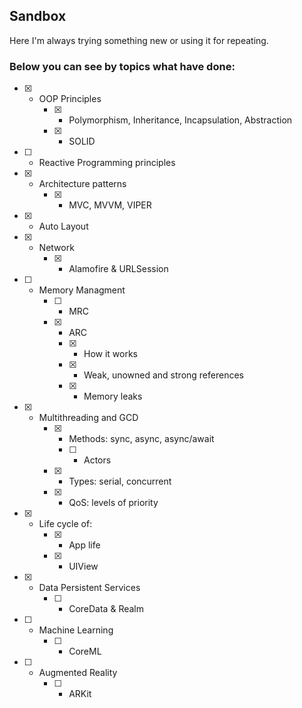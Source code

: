 ## Sandbox
Here I'm always trying something new or using it for repeating.

### Below you can see by topics what have done:

- [x] - OOP Principles
    - [x] - Polymorphism, Inheritance, Incapsulation, Abstraction
    - [x] - SOLID
- [ ] - Reactive Programming principles 
- [x] - Architecture patterns
    - [x] - MVC, MVVM, VIPER
- [x] - Auto Layout
- [x] - Network
    - [x] - Alamofire & URLSession
- [ ] - Memory Managment
    - [ ] - MRC 
    - [x] - ARC
       - [x] - How it works
       - [x] - Weak, unowned and strong references
       - [x] - Memory leaks
- [x] - Multithreading and GCD 
    - [x] - Methods: sync, async, async/await
       - [ ] - Actors
    - [x] - Types: serial, concurrent
    - [x] - QoS: levels of priority
- [x] - Life cycle of: 
    - [x] - App life
    - [x] - UIView

- [x] - Data Persistent Services
    - [ ] - CoreData & Realm

- [ ] - Machine Learning
    - [ ] - CoreML
- [ ] - Augmented Reality
    - [ ] - ARKit

